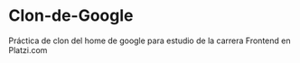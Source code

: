 # Clon-de-Google
Práctica de clon del home de google para estudio de la carrera Frontend en Platzi.com
